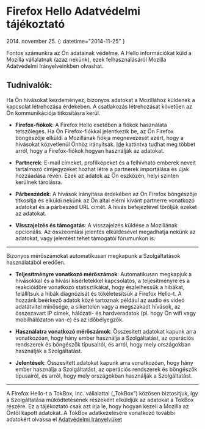 # Firefox Hello Adatvédelmi tájékoztató

2014\. november 25.
{: datetime="2014-11-25" }

Fontos számunkra az Ön adatainak védelme. A Hello információkat küld a Mozilla vállalatnak (azaz nekünk), ezek felhasználásáról Mozilla Adatvédelmi Irányelveinkben olvashat.

## Tudnivalók:

Ha Ön hívásokat kezdeményez, bizonyos adatokat a Mozillához küldenek a kapcsolat létrehozása érdekében. A csatlakozás létrehozását követően az Ön kommunikációja titkosításra kerül.

* **Firefox-fiókok**: A Firefox Hello esetében a fiókok használata tetszőleges. Ha Ön Firefox-fiókkal jelentkezik be, az Ön Firefox böngészője elküldi a Mozillának fiókja megnevezését azért, hogy a hívásokat közvetlenül Önhöz irányítsák. [Ide](https://www.mozilla.org/en-US/privacy/firefox-cloud/) kattintva tudhat meg többet arról, hogy a Firefox-fiókok hogyan használják az adatokat.

* **Partnerek**: E-mail címeket, profilképeket és a felhívható emberek neveit tartalmazó címjegyzéket hozhat létre a partnerek importálása és újak hozzáadása révén. Ezek az adatok az Ön eszközén, helyi szinten kerülnek tárolásra.

* **Párbeszédek**: A hívások irányítása érdekében az Ön Firefox böngészője titkosítja és elküldi nekünk az Ön által elérni kívánt partnerre vonatkozó adatokat és a párbeszéd URL címét. A hívás befejeztével töröljük ezeket az adatokat.

* **Visszajelzés és támogatás**: A visszajelzés küldése a Mozillának opcionális.  Az összeomlási jelentés elküldésével megadhatja nekünk az adatokat, vagy jelentést tehet támogatói fórumunkon is.

---------------------------------------

Bizonyos mérőszámokat automatikusan megkapunk a Szolgáltatások használatából eredően.

* **Teljesítményre vonatkozó mérőszámok**: Automatikusan megkapjuk a hívásokkal és a hívási kísérletekkel kapcsolatos, a teljesítményre és a reakcióidőre vonatkozó statisztikákat, hogy észlelhessük a hibákat, felállítsuk a hibák diagnózisát és tökéletesítsük a Firefox Hello-t.  A hozzánk beérkező adatok közé tartoznak például az audio és videó adatátvitel minősége, a sikertelen vagy a megszakadt hívások, az összezavart IP címek, hálózati- és hardveradatok (pl. hogy Ön wifi vagy mobilhálózaton van-e) és az időbélyegzők.

* **Használatra vonatkozó mérőszámok**: Összesített adatokat kapunk arra vonatkozóan, hogy hány ember használja a Szolgáltatást, az operációs rendszerek és böngészők típusairól, és arról, hogy mely országokban használják a Szolgáltatást.

* **Jelentések**: Összesített adatokat kapunk arra vonatkozóan, hogy hány ember használja a Szolgáltatást, az operációs rendszerek és böngészők típusairól, és arról, hogy mely országokban használják a Szolgáltatást.

---------------------------------------

A Firefox Hello-t a TokBox, Inc. vállalattal („TokBox”) közösen biztosítjuk, így a Szolgáltatása működtetésének részeként elküldjük az adatokat a TokBox részére.  Ez a tájékoztató csak azt írja le, hogy hogyan kezeli a Mozilla az Öntől kapott adatokat. A TokBox adatkezelésére vonatkozó további adatokért olvassa el [Adatvédelmi Irányelvüket]( https://tokbox.com/support/privacy-policy)
